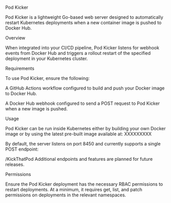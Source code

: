 Pod Kicker

Pod Kicker is a lightweight Go-based web server designed to automatically restart Kubernetes deployments when a new container image is pushed to Docker Hub.

Overview

When integrated into your CI/CD pipeline, Pod Kicker listens for webhook events from Docker Hub and triggers a rollout restart of the specified deployment in your Kubernetes cluster.

Requirements

To use Pod Kicker, ensure the following:

A GitHub Actions workflow configured to build and push your Docker image to Docker Hub.

A Docker Hub webhook configured to send a POST request to Pod Kicker when a new image is pushed.

Usage

Pod Kicker can be run inside Kubernetes either by building your own Docker image or by using the latest pre-built image available at:
XXXXXXXXX

By default, the server listens on port 8450 and currently supports a single POST endpoint:

/KickThatPod
Additional endpoints and features are planned for future releases.

Permissions

Ensure the Pod Kicker deployment has the necessary RBAC permissions to restart deployments. At a minimum, it requires get, list, and patch permissions on deployments in the relevant namespaces.


